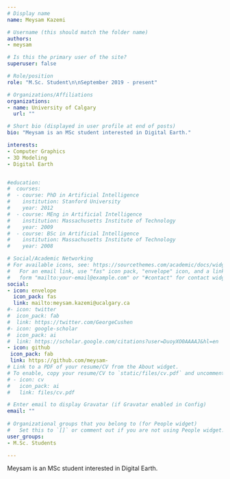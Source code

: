 ```yaml
---
# Display name
name: Meysam Kazemi

# Username (this should match the folder name)
authors:
- meysam

# Is this the primary user of the site?
superuser: false

# Role/position
role: "M.Sc. Student\n\nSeptember 2019 - present" 

# Organizations/Affiliations
organizations:
- name: University of Calgary
  url: ""

# Short bio (displayed in user profile at end of posts)
bio: "Meysam is an MSc student interested in Digital Earth."

interests:
- Computer Graphics
- 3D Modeling
- Digital Earth


#education:
#  courses:
#  - course: PhD in Artificial Intelligence
#    institution: Stanford University
#    year: 2012
#  - course: MEng in Artificial Intelligence
#    institution: Massachusetts Institute of Technology
#    year: 2009
#  - course: BSc in Artificial Intelligence
#    institution: Massachusetts Institute of Technology
#    year: 2008

# Social/Academic Networking
# For available icons, see: https://sourcethemes.com/academic/docs/widgets/#icons
#   For an email link, use "fas" icon pack, "envelope" icon, and a link in the
#   form "mailto:your-email@example.com" or "#contact" for contact widget.
social:
- icon: envelope
  icon_pack: fas
  link: mailto:meysam.kazemi@ucalgary.ca
#- icon: twitter
#  icon_pack: fab
#  link: https://twitter.com/GeorgeCushen
#- icon: google-scholar
#  icon_pack: ai
#  link: https://scholar.google.com/citations?user=DuoyXO0AAAAJ&hl=en
- icon: github
 icon_pack: fab
 link: https://github.com/meysam-
# Link to a PDF of your resume/CV from the About widget.
# To enable, copy your resume/CV to `static/files/cv.pdf` and uncomment the lines below.  
# - icon: cv
#   icon_pack: ai
#   link: files/cv.pdf

# Enter email to display Gravatar (if Gravatar enabled in Config)
email: ""
  
# Organizational groups that you belong to (for People widget)
#   Set this to `[]` or comment out if you are not using People widget.  
user_groups:
- M.Sc. Students

---
```

Meysam is an MSc student interested in Digital Earth.

